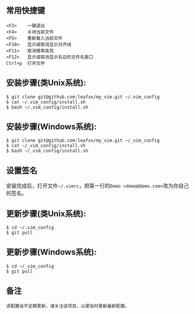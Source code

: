 
## 常用快捷键
    <F2>    一键退出
    <F4>    关闭当前文件
    <F5>    重新载入当前文件
    <F10>   显示或取消显示对齐线
    <F11>   取消搜索高亮
    <F12>   显示或取消显示右边的文件名窗口
    Ctrl+p  打开文件

## 安装步骤(类Unix系统):
    $ git clone git@github.com:leafxx/my_vim.git ~/.vim_config
    $ cat ~/.vim_config/install.sh
    $ bash ~/.vim_config/install.sh

## 安装步骤(Windows系统):
    $ git clone git@github.com:leafxx/my_vim.git ~/_vim_config
    $ cat ~/_vim_config/install.sh
    $ bash ~/_vim_config/install.sh

## 设置签名
安装完成后，打开文件`~/.vimrc`，把第一行的`Demo <demo@demo.com>`改为你自己的签名。

## 更新步骤(类Unix系统):
    $ cd ~/.vim_config
    $ git pull

## 更新步骤(Windows系统):
    $ cd ~/_vim_config
    $ git pull

## 备注
    该配置会不定期更新，请关注该项目，以便及时更新最新配置。
